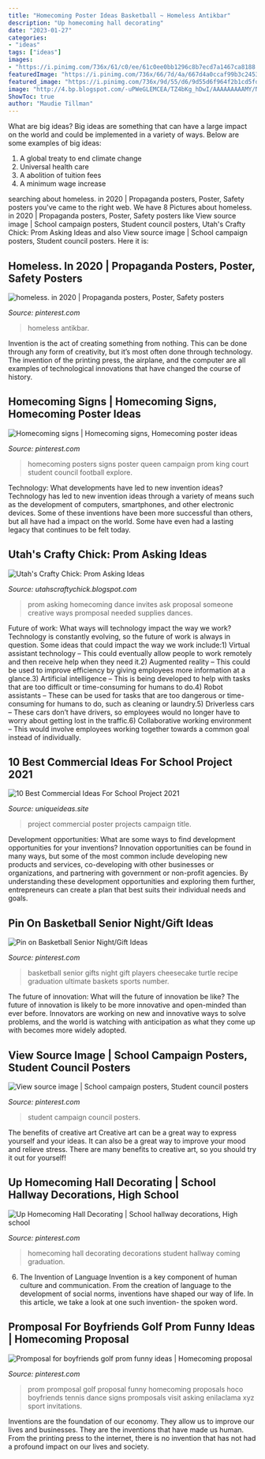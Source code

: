 ```yaml
---
title: "Homecoming Poster Ideas Basketball ~ Homeless Antikbar"
description: "Up homecoming hall decorating"
date: "2023-01-27"
categories:
- "ideas"
tags: ["ideas"]
images:
- "https://i.pinimg.com/736x/61/c0/ee/61c0ee0bb1296c8b7ecd7a1467ca8188.jpg"
featuredImage: "https://i.pinimg.com/736x/66/7d/4a/667d4a0ccaf99b3c2453fb84d211865d.jpg"
featured_image: "https://i.pinimg.com/736x/9d/55/d6/9d55d6f964f2b1cd5fd6497d54ba2bd0.jpg"
image: "http://4.bp.blogspot.com/-uPWeGLEMCEA/TZ4bKg_hDwI/AAAAAAAAAMY/NhCm7bLDZFY/s1600/IMG_4692.JPG"
ShowToc: true
author: "Maudie Tillman"
---
```



What are big ideas?
Big ideas are something that can have a large impact on the world and could be implemented in a variety of ways. Below are some examples of big ideas: 
1. A global treaty to end climate change 
2. Universal health care 
3. A abolition of tuition fees 
4. A minimum wage increase 

	

		
searching about homeless. in 2020 | Propaganda posters, Poster, Safety posters you've came to the right web. We have 8 Pictures about homeless. in 2020 | Propaganda posters, Poster, Safety posters like View source image | School campaign posters, Student council posters, Utah&#039;s Crafty Chick: Prom Asking Ideas and also View source image | School campaign posters, Student council posters. Here it is:
		
    
## Homeless. In 2020 | Propaganda Posters, Poster, Safety Posters

<img loading=lazy src="https://i.pinimg.com/736x/61/c0/ee/61c0ee0bb1296c8b7ecd7a1467ca8188.jpg" onerror="this.onerror=null;this.src='https://tse2.mm.bing.net/th?id=OIP.ka4Jb0_QcMOZlj8rA-72vwHaLH&amp;pid=15.1';" alt="homeless. in 2020 | Propaganda posters, Poster, Safety posters">

_Source: pinterest.com_

>homeless antikbar. 

	

Invention is the act of creating something from nothing. This can be done through any form of creativity, but it’s most often done through technology. The invention of the printing press, the airplane, and the computer are all examples of technological innovations that have changed the course of history.

    
## Homecoming Signs | Homecoming Signs, Homecoming Poster Ideas

<img loading=lazy src="https://i.pinimg.com/736x/fd/11/ce/fd11ce912fd19390820f7b5f5e6d21fd--homecoming-posters-homecoming-signs.jpg" onerror="this.onerror=null;this.src='https://tse4.mm.bing.net/th?id=OIP.thxkHMcsl1U_5-hC0CH-TwHaFj&amp;pid=15.1';" alt="Homecoming signs | Homecoming signs, Homecoming poster ideas">

_Source: pinterest.com_

>homecoming posters signs poster queen campaign prom king court student council football explore. 

	

Technology: What developments have led to new invention ideas?
Technology has led to new invention ideas through a variety of means such as the development of computers, smartphones, and other electronic devices. Some of these inventions have been more successful than others, but all have had a impact on the world. Some have even had a lasting legacy that continues to be felt today.

    
## Utah&#039;s Crafty Chick: Prom Asking Ideas

<img loading=lazy src="http://4.bp.blogspot.com/-uPWeGLEMCEA/TZ4bKg_hDwI/AAAAAAAAAMY/NhCm7bLDZFY/s1600/IMG_4692.JPG" onerror="this.onerror=null;this.src='https://tse4.mm.bing.net/th?id=OIP.5xNiUc33fy7On2av10PxSgHaJ6&amp;pid=15.1';" alt="Utah&#039;s Crafty Chick: Prom Asking Ideas">

_Source: utahscraftychick.blogspot.com_

>prom asking homecoming dance invites ask proposal someone creative ways promposal needed supplies dances. 

	

Future of work: What ways will technology impact the way we work?
Technology is constantly evolving, so the future of work is always in question. Some ideas that could impact the way we work include:1) Virtual assistant technology – This could eventually allow people to work remotely and then receive help when they need it.2) Augmented reality – This could be used to improve efficiency by giving employees more information at a glance.3) Artificial intelligence – This is being developed to help with tasks that are too difficult or time-consuming for humans to do.4) Robot assistants – These can be used for tasks that are too dangerous or time- consuming for humans to do, such as cleaning or laundry.5) Driverless cars – These cars don’t have drivers, so employees would no longer have to worry about getting lost in the traffic.6) Collaborative working environment – This would involve employees working together towards a common goal instead of individually.

    
## 10 Best Commercial Ideas For School Project 2021

<img loading=lazy src="https://www.uniqueideas.site/wp-content/uploads/school-campaign-poster-kids-school-projects-pinterest-school-3.jpg" onerror="this.onerror=null;this.src='https://tse1.mm.bing.net/th?id=OIP.LSJWkVlUaieXJA83WfiK4QHaJ4&amp;pid=15.1';" alt="10 Best Commercial Ideas For School Project 2021">

_Source: uniqueideas.site_

>project commercial poster projects campaign title. 

	

Development opportunities: What are some ways to find development opportunities for your inventions?
Innovation opportunities can be found in many ways, but some of the most common include developing new products and services, co-developing with other businesses or organizations, and partnering with government or non-profit agencies. By understanding these development opportunities and exploring them further, entrepreneurs can create a plan that best suits their individual needs and goals.

    
## Pin On Basketball Senior Night/Gift Ideas

<img loading=lazy src="https://i.pinimg.com/736x/0b/d6/d7/0bd6d71025c9aa9c115c06f8a07c5af7--basketball.jpg" onerror="this.onerror=null;this.src='https://tse2.mm.bing.net/th?id=OIP.krHCk8hYo4y-6o1XO5OwdQHaJ3&amp;pid=15.1';" alt="Pin on Basketball Senior Night/Gift Ideas">

_Source: pinterest.com_

>basketball senior gifts night gift players cheesecake turtle recipe graduation ultimate baskets sports number. 

	

The future of innovation: What will the future of innovation be like?
The future of innovation is likely to be more innovative and open-minded than ever before. Innovators are working on new and innovative ways to solve problems, and the world is watching with anticipation as what they come up with becomes more widely adopted.

    
## View Source Image | School Campaign Posters, Student Council Posters

<img loading=lazy src="https://i.pinimg.com/736x/9d/55/d6/9d55d6f964f2b1cd5fd6497d54ba2bd0.jpg" onerror="this.onerror=null;this.src='https://tse1.mm.bing.net/th?id=OIP.0hS4K6MFPvU4aeqKmbsxuwHaJ3&amp;pid=15.1';" alt="View source image | School campaign posters, Student council posters">

_Source: pinterest.com_

>student campaign council posters. 

	

The benefits of creative art
Creative art can be a great way to express yourself and your ideas. It can also be a great way to improve your mood and relieve stress. There are many benefits to creative art, so you should try it out for yourself!

    
## Up Homecoming Hall Decorating | School Hallway Decorations, High School

<img loading=lazy src="https://i.pinimg.com/736x/66/7d/4a/667d4a0ccaf99b3c2453fb84d211865d.jpg" onerror="this.onerror=null;this.src='https://tse3.mm.bing.net/th?id=OIP.ZjggnV40MQXggGmKyiB49QHaJ3&amp;pid=15.1';" alt="Up Homecoming Hall Decorating | School hallway decorations, High school">

_Source: pinterest.com_

>homecoming hall decorating decorations student hallway coming graduation. 

	

6. The Invention of Language
Invention is a key component of human culture and communication. From the creation of language to the development of social norms, inventions have shaped our way of life. In this article, we take a look at one such invention- the spoken word.

    
## Promposal For Boyfriends Golf Prom Funny Ideas | Homecoming Proposal

<img loading=lazy src="https://i.pinimg.com/originals/bd/a1/3c/bda13cfee1c1080e099d8515a92c576c.jpg" onerror="this.onerror=null;this.src='https://tse3.mm.bing.net/th?id=OIP.cujZI0UrDTeImb6Loye7aQHaJ4&amp;pid=15.1';" alt="Promposal for boyfriends golf prom funny ideas | Homecoming proposal">

_Source: pinterest.com_

>prom promposal golf proposal funny homecoming proposals hoco boyfriends tennis dance signs promposals visit asking enilaclama xyz sport invitations. 

	

Inventions are the foundation of our economy. They allow us to improve our lives and businesses. They are the inventions that have made us human. From the printing press to the internet, there is no invention that has not had a profound impact on our lives and society.

